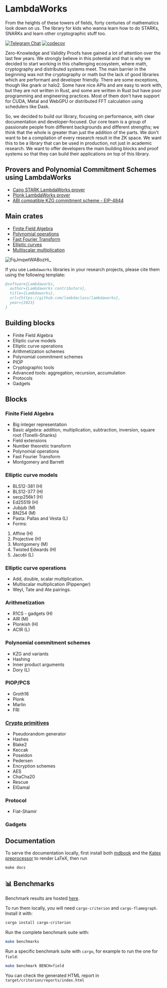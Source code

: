 # LambdaWorks
From the heights of these towers of fields, forty centuries of mathematics look down on us. The library for kids who wanna learn how to do STARKs, SNARKs and learn other cryptographic stuff too.

<div>

[![Telegram Chat][tg-badge]][tg-url]
[![codecov](https://img.shields.io/codecov/c/github/lambdaclass/lambdaworks)](https://codecov.io/gh/lambdaclass/lambdaworks)

[tg-badge]: https://img.shields.io/static/v1?color=green&logo=telegram&label=chat&style=flat&message=join
[tg-url]: https://t.me/+98Whlzql7Hs0MDZh

</div>

Zero-Knowledge and Validity Proofs have gained a lot of attention over the last few years. We strongly believe in this potential and that is why we decided to start working in this challenging ecosystem, where math, cryptography and distributed systems meet. The main barrier in the beginning was not the cryptography or math but the lack of good libraries which are performant and developer friendly. There are some exceptions, though like gnark or halo2. Some have nice APIs and are easy to work with, but they are not written in Rust, and some are written in Rust but have poor programming and engineering practices. Most of them don't have support for CUDA, Metal and WebGPU or distributed FFT calculation using schedulers like Dask.

So, we decided to build our library, focusing on performance, with clear documentation and developer-focused. Our core team is a group of passionate people from different backgrounds and different strengths; we think that the whole is greater than just the addition of the parts. We don't want to be a compilation of every research result in the ZK space. We want this to be a library that can be used in production, not just in academic research. We want to offer developers the main building blocks and proof systems so that they can build their applications on top of this library.


## Provers and Polynomial Commitment Schemes using LambdaWorks
- [Cairo STARK LambdaWorks prover](https://github.com/lambdaclass/lambdaworks_cairo_prover/tree/main)
- [Plonk LambdaWorks prover](https://github.com/lambdaclass/lambdaworks_plonk_prover)
- [ABI compatible KZG commitment scheme - EIP-4844](https://github.com/lambdaclass/lambdaworks_kzg)

## Main crates
- [Finite Field Algebra](https://github.com/lambdaclass/lambdaworks/tree/main/math/src/field)
- [Polynomial operations](https://github.com/lambdaclass/lambdaworks/blob/main/math/src/polynomial.rs)
- [Fast Fourier Transform](https://github.com/lambdaclass/lambdaworks/tree/main/fft)
- [Elliptic curves](https://github.com/lambdaclass/lambdaworks/tree/main/math/src/elliptic_curve)
- [Multiscalar multiplication](https://github.com/lambdaclass/lambdaworks/tree/main/math/src/msm)

![FqJmqwtWABozHi_](https://user-images.githubusercontent.com/569014/222294400-4a9e2a46-2823-4a98-b0f4-2293d372cccb.jpeg)

If you use ```Lambdaworks``` libraries in your research projects, please cite them using the following template:

``` bibtex
@software{Lambdaworks,
  author={Lambdaworks contributors},
  title={Lambdaworks},
  url={https://github.com/lambdaclass/lambdaworks},
  year={2023}
}
```

## Building blocks

- Finite Field Algebra
- Elliptic curve models
- Elliptic curve operations
- Arithmetization schemes
- Polynomial commitment schemes
- PIOP
- Cryptographic tools
- Advanced tools: aggregation, recursion, accumulation
- Protocols
- Gadgets

## Blocks

### Finite Field Algebra

- Big integer representation
- Basic algebra: addition, multiplication, subtraction, inversion, square root (Tonelli–Shanks)
- Field extensions
- Number theoretic transform
- Polynomial operations
- Fast Fourier Transform
- Montgomery and Barrett

### Elliptic curve models

- BLS12-381 (H)
- BLS12-377 (H)
- secp256k1 (H)
- Ed25519 (H)
- Jubjub (M)
- BN254 (M)
- Pasta: Pallas and Vesta (L)
- Forms:

1. Affine (H)
2. Projective (H)
3. Montgomery (M)
4. Twisted Edwards (H)
5. Jacobi (L)

### Elliptic curve operations

- Add, double, scalar multiplication.
- Multiscalar multiplication (Pippenger)
- Weyl, Tate and Ate pairings.

### Arithmetization

- R1CS - gadgets (H)
- AIR (M)
- Plonkish (H)
- ACIR (L)

### Polynomial commitment schemes

- KZG and variants
- Hashing
- Inner product arguments
- Dory (L)

### PIOP/PCS

- Groth16
- Plonk
- Marlin
- FRI

### [Crypto primitives](https://github.com/RustCrypto)

- Pseudorandom generator
- Hashes
- Blake2
- Keccak
- Poseidon
- Pedersen
- Encryption schemes
- AES
- ChaCha20
- Rescue
- ElGamal

### Protocol

- Fiat-Shamir

### Gadgets

## Documentation

To serve the documentation locally, first install both [mdbook](https://rust-lang.github.io/mdBook/guide/installation.html) and the [Katex preprocessor](https://github.com/lzanini/mdbook-katex#getting-started) to render LaTeX, then run

``` shell
make docs
```

## 📊 Benchmarks

Benchmark results are hosted [here](https://lambdaclass.github.io/lambdaworks/bench).

To run them locally, you will need `cargo-criterion` and `cargo-flamegraph`. Install it with:

```bash
cargo install cargo-criterion
```

Run the complete benchmark suite with:

```bash
make benchmarks
```

Run a specific benchmark suite with `cargo`, for example to run the one for `field`:

```bash
make benchmark BENCH=field
```

You can check the generated HTML report in `target/criterion/reports/index.html`
